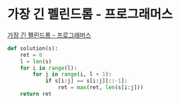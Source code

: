 # 가장 긴 펠린드롬 - 프로그래머스

[가장 긴 펠린드롬 - 프로그래머스](https://programmers.co.kr/learn/courses/30/lessons/12904)

```python
def solution(s):
    ret = 0
    l = len(s)
    for i in range(l):
        for j in range(i, l + 1):
            if s[i:j] == s[i:j][::-1]:
                ret = max(ret, len(s[i:j]))
    return ret
```
